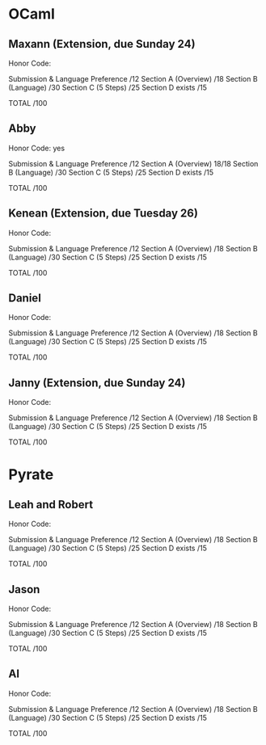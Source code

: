 # OCaml

## Maxann (Extension, due Sunday 24)

Honor Code: 

Submission & Language Preference                   /12
Section A (Overview)                               /18
Section B (Language)                               /30
Section C (5 Steps)                                /25
Section D exists                                   /15

TOTAL                                              /100

## Abby

Honor Code: yes

Submission & Language Preference                   /12
Section A (Overview)                               18/18
Section B (Language)                               /30
Section C (5 Steps)                                /25
Section D exists                                   /15

TOTAL                                              /100

## Kenean (Extension, due Tuesday 26)

Honor Code: 

Submission & Language Preference                   /12
Section A (Overview)                               /18
Section B (Language)                               /30
Section C (5 Steps)                                /25
Section D exists                                   /15

TOTAL                                              /100

## Daniel

Honor Code: 

Submission & Language Preference                   /12
Section A (Overview)                               /18
Section B (Language)                               /30
Section C (5 Steps)                                /25
Section D exists                                   /15

TOTAL                                              /100

## Janny (Extension, due Sunday 24)

Honor Code: 

Submission & Language Preference                   /12
Section A (Overview)                               /18
Section B (Language)                               /30
Section C (5 Steps)                                /25
Section D exists                                   /15

TOTAL                                              /100

# Pyrate

## Leah and Robert

Honor Code: 

Submission & Language Preference                   /12
Section A (Overview)                               /18
Section B (Language)                               /30
Section C (5 Steps)                                /25
Section D exists                                   /15

TOTAL                                              /100


## Jason

Honor Code: 

Submission & Language Preference                   /12
Section A (Overview)                               /18
Section B (Language)                               /30
Section C (5 Steps)                                /25
Section D exists                                   /15

TOTAL                                              /100


## Al

Honor Code: 

Submission & Language Preference                   /12
Section A (Overview)                               /18
Section B (Language)                               /30
Section C (5 Steps)                                /25
Section D exists                                   /15

TOTAL                                              /100